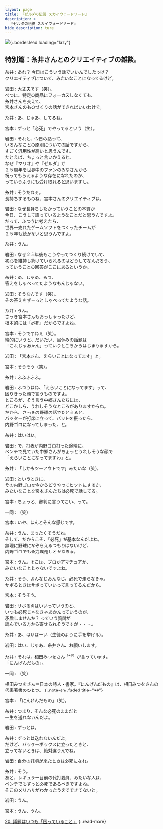 ```yaml
---
layout: page
title: 『ゼルダの伝説 スカイウォードソード』
description: >
  『ゼルダの伝説 スカイウォードソード』
hide_description: ture
---
```


![](/interviews/jp/wii/souj/sp/img/mainvisual19.jpg){:.border.lead loading="lazy"}

## 特別篇：糸井さんとのクリエイティブの雑談。

糸井
: あれ？ 今日はこういう話でいいんでしたっけ？<br>クリエイティブについて、みたいなことになってるけど。

岩田
: 大丈夫です（笑）。<br>べつに、特定の商品にフォーカスしなくても、<br>糸井さんを交えて、<br>宮本さんのものづくりの話ができればいいわけで。

糸井
: あ、じゃあ、してるね。

宮本
: ずっと「必死」でやってるという（笑）。

岩田
: それと、今日の話って、<br>いろんなことの原則についての話ですから、<br>すごく汎用性が高いと思うんです。<br>たとえば、ちょっと言いかえると、<br>なぜ『マリオ』や『ゼルダ』が<br>２５周年を世界中のファンのみなさんから<br>祝ってもらえるような存在になれたのか、<br>っていうふうにも受け取れると思いますし。

糸井
: そうだねぇ。<br>長持ちするものね、宮本さんのクリエイティブは。

岩田
: なぜ長持ちしたかっていうことの本質が<br>今日、こうして語っているようなことだと思うんですよ。<br>だって、ふつうに考えたら、<br>世界一売れたゲームソフトをつくったチームが<br>２５年も続かないと思うんですよ。

糸井
: うん。

岩田
: なぜ２５年後もこうやってつくり続けていて、<br>初心を維持し続けていられるのはどうしてなんだろう、<br>っていうことの回答がここにあるというか。

糸井
: あ、じゃあ、もう、<br>答えをしゃべってたようなもんじゃない。

岩田
: そうなんです（笑）。<br>その答えをずーっとしゃべってたような話。

糸井
: うん。<br>さっき宮本さんもおっしゃったけど、<br>根本的には「必死」だからですよね。

宮本
: そうですねぇ（笑）。<br>端的にいうと、だいたい、昼休みの話題は<br>「これじゃあかん」っていうところからはじまりますから。

岩田
: 「宮本さん、えらいことになってます」と。

宮本
: そうそう（笑）。

糸井
: ふふふふふ。

岩田
: ふつうはね、「えらいことになってます」って、<br>困りきった顔で言うものですよ。<br>ところが、そう言う中郷さんたちには、<br>どこかしら、うれしそうなところがありますからね。<br>だから、さっきの野球の話でたとえると、<br>バッターが打席に立って、バットを振ったら、<br>内野ゴロになってしまった、と。

糸井
: はいはい。

岩田
: で、打者が内野ゴロ打った途端に、<br>ベンチで見ていた中郷さんがちょっとうれしそうな顔で<br>「えらいことになってますわ」と。

糸井
: 「しかもツーアウトです」みたいな（笑）。

岩田
: というときに、<br>その内野ゴロを今からどうやってヒットにするか、<br>みたいなことを宮本さんたちは必死で話してる。

宮本
: ちょっと、審判に言うてこい、って。

一同
: （笑）

宮本
: いや、ほんとそんな感じです。

糸井
: うん、まったくそうだね。<br>そして、だからこそ、「必死」が基本なんだよね。<br>無理に野球になぞらえるつもりはないけど、<br>内野ゴロでも全力疾走しとかなきゃ。

宮本
: うん。そこは、プロかアマチュアか、<br>みたいなことじゃないですよね。

糸井
: そう、おんなじおんなじ。必死で走らなきゃ。<br>サボるときはサボっていいって言ってるんだから。

宮本
: そうそう。

岩田
: サボるのはいいっていうのと、<br>いつも必死じゃなきゃあかんっていうのが、<br>矛盾しませんか？ っていう質問が<br>読んでいる方から寄せられそうですが・・・。

糸井
: あ、はいはーい（生徒のように手を挙げる）。

岩田
: はい、じゃあ、糸井さん、お願いします。

糸井
: それは、相田みつをさん<sup>（※6）</sup>が言っています。<br>「にんげんだもの」。

一同
: （笑）

相田みつをさん＝日本の詩人・書家。『にんげんだもの』は、相田みつをさんの代表著書のひとつ。
{:.note-sm .faded title="※6"}

宮本
: 「にんげんだもの」（笑）。

糸井
: つまり、そんな必死のままだと<br>一生を送れないんだよ。

岩田
: ずっとは。

糸井
: ずっとは送れないんだよ。<br>だけど、バッターボックスに立ったときと、<br>立ってないときは、絶対違うんでね。

岩田
: 自分の打順が来たときは必死になれ。

糸井
: そう。<br>あと、レギュラー目前の代打要員、みたいな人は、<br>ベンチでもずっと必死であるべきですよね。<br>そこのメリハリがわかったうえでできてないと。

岩田
: うん。

宮本
: うん、うん。

[20. 議題はいつも「困っていること」](20.md)
{:.read-more}

